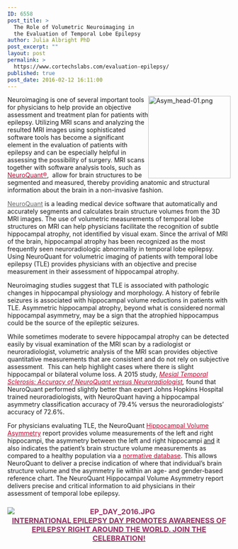 ```yaml
---
ID: 6558
post_title: >
  The Role of Volumetric Neuroimaging in
  the Evaluation of Temporal Lobe Epilepsy
author: Julia Albright PhD
post_excerpt: ""
layout: post
permalink: >
  https://www.cortechslabs.com/evaluation-epilepsy/
published: true
post_date: 2016-02-12 16:11:00
---
```

<img style="width: 186px; float: right;" title="Asym_head-01.png" src="https://www.cortechslabs.com/wp-content/uploads/2017/02/Asym_head-01.png?t=1486616743416&amp;width=186&amp;name=Asym_head-01.png" alt="Asym_head-01.png" width="186" />

Neuroimaging is one of several important tools for physicians to help provide an objective assessment and treatment plan for patients with epilepsy. Utilizing MRI scans and analyzing the resulted MRI images using sophisticated software tools has become a significant element in the evaluation of patients with epilepsy and can be especially helpful in assessing the possibility of surgery. MRI scans together with software analysis tools, such as  <a href="http://www.cortechslabs.com/neuroquant"><span style="color: #c8042c;">NeuroQuant®</span></a>,  allow for brain structures to be segmented and measured, thereby providing anatomic and structural information about the brain in a non-invasive fashion.

<span style="color: #666666;"><a style="color: #666666;" href="http://www.cortechslabs.com/neuroquant">NeuroQuant</a></span> is a leading medical device software that automatically and accurately segments and calculates brain structure volumes from the 3D MRI images. The use of volumetric measurements of temporal lobe structures on MRI can help physicians facilitate the recognition of subtle hippocampal atrophy, not identified by visual exam. Since the arrival of MRI of the brain, hippocampal atrophy has been recognized as the most frequently seen neuroradiologic abnormality in temporal lobe epilepsy. Using NeuroQuant for volumetric imaging of patients with temporal lobe epilepsy (TLE) provides physicians with an objective and precise measurement in their assessment of hippocampal atrophy.

Neuroimaging studies suggest that TLE is associated with pathologic changes in hippocampal physiology and morphology. A history of febrile seizures is associated with hippocampal volume reductions in patients with TLE. Asymmetric hippocampal atrophy, beyond what is considered normal hippocampal asymmetry, may be a sign that the atrophied hippocampus could be the source of the epileptic seizures.

While sometimes moderate to severe hippocampal atrophy can be detected easily by visual examination of the MRI scan by a radiologist or neuroradiologist, volumetric analysis of the MRI scan provides objective quantitative measurements that are consistent and do not rely on subjective assessment<span style="color: #c8042c;"><span style="color: #666666;">. </span></span> This can help highlight cases where there is slight hippocampal or bilateral volume loss. A 2015 study, <span style="color: #c8042c;"><a style="color: #c8042c;" href="http://www.cortechslabs.com/wp-content/uploads/2015/07/Mesial-Temporal-Sclerosis.pdf"><em>Mesial Temporal Sclerosis: Accuracy of NeuroQuant versus Neuroradiologist</em></a></span><em>,</em> found that NeuroQuant performed slightly better than expert Johns Hopkins Hospital trained neuroradiologists, with NeuroQuant having a hippocampal asymmetry classification accuracy of 79.4% versus the neuroradiologists’ accuracy of 72.6%.

For physicians evaluating TLE, the NeuroQuant <span style="color: #c8042c;"><a style="color: #c8042c;" href="https://www.cortechslabs.com/neuroquant/asym/">Hippocampal Volume Asymmetry</a></span> report provides volume measurements of the left and right hippocampi, the asymmetry between the left and right hippocampi <span style="text-decoration: underline;">and</span> it also indicates the patient’s brain structure volume measurements as compared to a healthy population via a <span style="color: #c8042c;"><a style="color: #c8042c;" href="https://www.cortechslabs.com/whitepapers/">normative database</a></span>. This allows NeuroQuant to deliver a precise indication of where that individual’s brain structure volume and the asymmetry lie within an age- and gender-based reference chart. The NeuroQuant Hippocampal Volume Asymmetry report delivers precise and critical information to aid physicians in their assessment of temporal lobe epilepsy.
<h3 style="text-align: center;"><span style="color: #444444; text-transform: uppercase;"><span style="color: #993366;"><img style="display: block; margin-left: auto; margin-right: auto;" title="ep_day_2016.jpg" src="http://cortechsnews.cortechslabs.com/hubfs/ep_day_2016.jpg?t=1486616743416" alt="ep_day_2016.jpg" /></span><a href="http://epilepsy.org/"><span style="color: #993366;">International Epilepsy Day</span> <span style="color: #993366;">promotes awareness of epilepsy right around the world. Join the Celebration!</span></a></span></h3>